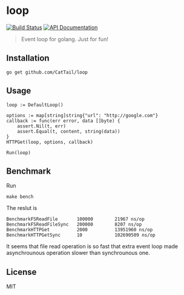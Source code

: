# loop

[![Build Status][travis-image]][travis-url]
[![API Documentation][godoc-image]][godoc-url]

> Event loop for golang. Just for fun!

## Installation

    go get github.com/CatTail/loop

## Usage

	loop := DefaultLoop()

	options := map[string]string{"url": "http://google.com"}
	callback := func(err error, data []byte) {
		assert.Nil(t, err)
		assert.Equal(t, content, string(data))
	}
	HTTPGet(loop, options, callback)

	Run(loop)

## Benchmark

Run
    
    make bench

The reslut is

    BenchmarkFSReadFile       100000	    21967 ns/op
    BenchmarkFSReadFileSync	  200000	    8207 ns/op
    BenchmarkHTTPGet	      2000	        13951960 ns/op
    BenchmarkHTTPGetSync	  10	        102690509 ns/op

It seems that file read operation is so fast that extra event loop made 
asynchrounous operation slower than synchrounous one.

## License

MIT

[travis-image]: https://img.shields.io/travis/CatTail/loop.svg?style=flat
[travis-url]: https://travis-ci.org/CatTail/loop
[godoc-image]: http://img.shields.io/badge/api-Godoc-green.svg?style=flat
[godoc-url]: http://godoc.org/github.com/CatTail/loop
